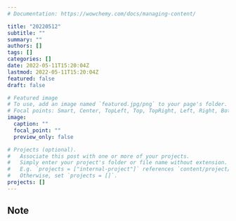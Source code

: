 ```yaml
---
# Documentation: https://wowchemy.com/docs/managing-content/

title: "20220512"
subtitle: ""
summary: ""
authors: []
tags: []
categories: []
date: 2022-05-11T15:20:04Z
lastmod: 2022-05-11T15:20:04Z
featured: false
draft: false

# Featured image
# To use, add an image named `featured.jpg/png` to your page's folder.
# Focal points: Smart, Center, TopLeft, Top, TopRight, Left, Right, BottomLeft, Bottom, BottomRight.
image:
  caption: ""
  focal_point: ""
  preview_only: false

# Projects (optional).
#   Associate this post with one or more of your projects.
#   Simply enter your project's folder or file name without extension.
#   E.g. `projects = ["internal-project"]` references `content/project/deep-learning/index.md`.
#   Otherwise, set `projects = []`.
projects: []
---
```


## Note

